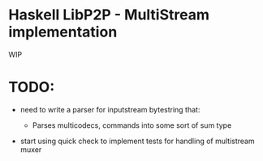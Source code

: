 # Haskell LibP2P - MultiStream implementation
WIP
# TODO:
 - need to write a parser for inputstream bytestring that:
    - Parses multicodecs, commands into some sort of sum type

 - start using quick check to implement tests for handling of multistream muxer 
